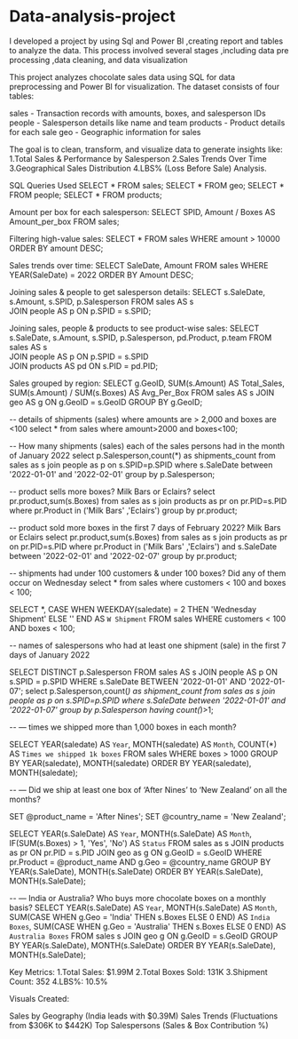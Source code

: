 # Data-analysis-project
I developed a project by using Sql and Power BI ,creating report and tables to analyze the data. This process involved several stages ,including data pre processing ,data cleaning, and data visualization 

This project analyzes chocolate sales data using SQL for data preprocessing and Power BI for visualization. The dataset consists of four tables:

sales  - Transaction records with amounts, boxes, and salesperson IDs
people - Salesperson details like name and team
products  - Product details for each sale
geo  - Geographic information for sales

The goal is to clean, transform, and visualize data to generate insights like:
1.Total Sales & Performance by Salesperson
2.Sales Trends Over Time
3.Geographical Sales Distribution
4.LBS% (Loss Before Sale) Analysis.

SQL Queries Used
SELECT * FROM sales;
SELECT * FROM geo;
SELECT * FROM people;
SELECT * FROM products;

Amount per box for each salesperson:
SELECT SPID, Amount / Boxes AS Amount_per_box FROM sales;

Filtering high-value sales:
SELECT * FROM sales WHERE amount > 10000 ORDER BY amount DESC;

Sales trends over time:
SELECT SaleDate, Amount 
FROM sales 
WHERE YEAR(SaleDate) = 2022 
ORDER BY Amount DESC;


Joining sales & people to get salesperson details:
SELECT s.SaleDate, s.Amount, s.SPID, p.Salesperson
FROM sales AS s  
JOIN people AS p ON p.SPID = s.SPID;

Joining sales, people & products to see product-wise sales:
SELECT s.SaleDate, s.Amount, s.SPID, p.Salesperson, pd.Product, p.team 
FROM sales AS s  
JOIN people AS p ON p.SPID = s.SPID  
JOIN products AS pd ON s.PID = pd.PID;

Sales grouped by region:
SELECT g.GeoID, SUM(s.Amount) AS Total_Sales, SUM(s.Amount) / SUM(s.Boxes) AS Avg_Per_Box
FROM sales AS s 
JOIN geo AS g ON g.GeoID = s.GeoID 
GROUP BY g.GeoID;


--  details of shipments (sales) where amounts are > 2,000 and boxes are <100
select * from sales where amount>2000 and boxes<100;

-- How many shipments (sales) each of the sales persons had in the month of January 2022
select p.Salesperson,count(*) as shipments_count  from sales as s join people as p on s.SPID=p.SPID  where s.SaleDate between '2022-01-01' and '2022-02-01' group by  p.Salesperson;

-- product sells more boxes? Milk Bars or Eclairs?
select pr.product,sum(s.Boxes)  from sales as s join products as pr on pr.PID=s.PID where pr.Product in ('Milk Bars' ,'Eclairs') group by pr.product;

-- product sold more boxes in the first 7 days of February 2022? Milk Bars or Eclairs
select  pr.product,sum(s.Boxes)  from sales as s join products as pr on pr.PID=s.PID where  pr.Product in ('Milk Bars' ,'Eclairs') and s.SaleDate between '2022-02-01' and '2022-02-07' group by pr.product;


--  shipments had under 100 customers & under 100 boxes? Did any of them occur on Wednesday
select * from sales
where customers < 100 and boxes < 100;

SELECT *,
  CASE 
    WHEN WEEKDAY(saledate) = 2 THEN 'Wednesday Shipment' 
    ELSE '' 
  END AS `W Shipment`
FROM sales
WHERE customers < 100 AND boxes < 100;

 -- names of salespersons who had at least one shipment (sale) in the first 7 days of January 2022
 
 SELECT DISTINCT p.Salesperson FROM sales AS s JOIN people AS p ON s.SPID = p.SPID WHERE s.SaleDate BETWEEN '2022-01-01' AND '2022-01-07';
 select p.Salesperson,count(*) as shipment_count from sales as s join people as p on s.SPID=p.SPID where s.SaleDate between '2022-01-01' and '2022-01-07' group by p.Salesperson having count(*)>1;

-- — times we shipped more than 1,000 boxes in each month?

SELECT 
    YEAR(saledate) AS `Year`, 
    MONTH(saledate) AS `Month`, 
    COUNT(*) AS `Times we shipped 1k boxes`
FROM sales
WHERE boxes > 1000
GROUP BY YEAR(saledate), MONTH(saledate)
ORDER BY YEAR(saledate), MONTH(saledate);


-- — Did we ship at least one box of ‘After Nines’ to ‘New Zealand’ on all the months?

SET @product_name = 'After Nines';
SET @country_name = 'New Zealand';

SELECT 
    YEAR(s.SaleDate) AS `Year`, 
    MONTH(s.SaleDate) AS `Month`,
    IF(SUM(s.Boxes) > 1, 'Yes', 'No') AS `Status`
FROM sales as s
JOIN products  as pr ON pr.PID = s.PID
JOIN geo as g ON g.GeoID = s.GeoID
WHERE pr.Product = @product_name 
AND g.Geo = @country_name
GROUP BY YEAR(s.SaleDate), MONTH(s.SaleDate)
ORDER BY YEAR(s.SaleDate), MONTH(s.SaleDate);


-- — India or Australia? Who buys more chocolate boxes on a monthly basis?
SELECT 
    YEAR(s.SaleDate) AS `Year`, 
    MONTH(s.SaleDate) AS `Month`,
    SUM(CASE WHEN g.Geo = 'India' THEN s.Boxes ELSE 0 END) AS `India Boxes`,
    SUM(CASE WHEN g.Geo = 'Australia' THEN s.Boxes ELSE 0 END) AS `Australia Boxes`
FROM sales s
JOIN geo g ON g.GeoID = s.GeoID
GROUP BY YEAR(s.SaleDate), MONTH(s.SaleDate)
ORDER BY YEAR(s.SaleDate), MONTH(s.SaleDate);



 Key Metrics:
1.Total Sales: $1.99M
2.Total Boxes Sold: 131K
3.Shipment Count: 352
4.LBS%: 10.5%

Visuals Created:

Sales by Geography (India leads with $0.39M)
Sales Trends (Fluctuations from $306K to $442K)
Top Salespersons (Sales & Box Contribution %)
